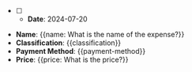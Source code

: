 
- [ ] - **Date**: 2024-07-20
- **Name**: {{name: What is the name of the expense?}}
- **Classification**: {{classification}}
- **Payment Method**: {{payment-method}}
- **Price**: {{price: What is the price?}}
